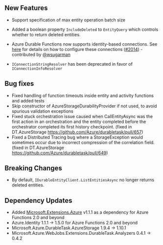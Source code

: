 ## New Features
- Support specification of max entity operation batch size

- Added a boolean property `IncludeDeleted` to `EntityQuery` which controls whether to return deleted entities.
- Azure Durable Functions now supports identity-based connections. See [here](https://docs.microsoft.com/en-us/azure/azure-functions/functions-reference?tabs=blob#connecting-to-host-storage-with-an-identity-preview) for details on how to configure these connections ([#2014](https://github.com/Azure/azure-functions-durable-extension/pull/2014)) - contributed by [@wsugarman](https://github.com/wsugarman)
- `IConnectionStringResolver` has been deprecated in favor of `IConnectionInfoResolver`

## Bug fixes
- Fixed handling of function timeouts inside entity and activity functions and added tests
- Skip constructor of AzureStorageDurabilityProvider if not used, to avoid spurious validation exceptions
- Fixed stuck orchestration issue caused when CallEntityAsync was the first action in an orchestration and the entity completed before the orchestrator completed its first history checkpoint. (fixed in DT.AzureStorage https://github.com/Azure/durabletask/pull/657)
- Fixed a Distributed Tracing bug where a StorageException would sometimes occur due to incorrect compression of the correlation field. (fixed in DT.AzureStorage https://github.com/Azure/durabletask/pull/649)

## Breaking Changes

- By default, `IDurableEntityClient.ListEntitiesAsync` no longer returns deleted entities.

## Dependency Updates
- Added [Microsoft.Extensions.Azure](https://www.nuget.org/packages/Microsoft.Extensions.Azure/1.1.1) v1.1.1 as a dependency for Azure Functions 2.0 and beyond
- Azure.Identity 1.1.1 -> 1.5.0 for Azure Functions 2.0 and beyond
- Microsoft.Azure.DurableTask.AzureStorage 1.9.4 -> 1.10.1
- Microsoft.Azure.WebJobs.Extensions.DurableTask.Analyzers 0.4.1 -> 0.4.2
